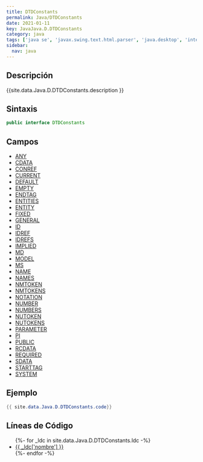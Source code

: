 ```yaml
---
title: DTDConstants
permalink: Java/DTDConstants
date: 2021-01-11
key: JavaJava.D.DTDConstants
category: java
tags: ['java se', 'javax.swing.text.html.parser', 'java.desktop', 'interface java', 'Java 1.0']
sidebar: 
  nav: java
---
```


## Descripción
{{site.data.Java.D.DTDConstants.description }}

## Sintaxis
~~~java
public interface DTDConstants
~~~

## Campos
* [ANY](/Java/DTDConstants/ANY)
* [CDATA](/Java/DTDConstants/CDATA)
* [CONREF](/Java/DTDConstants/CONREF)
* [CURRENT](/Java/DTDConstants/CURRENT)
* [DEFAULT](/Java/DTDConstants/DEFAULT)
* [EMPTY](/Java/DTDConstants/EMPTY)
* [ENDTAG](/Java/DTDConstants/ENDTAG)
* [ENTITIES](/Java/DTDConstants/ENTITIES)
* [ENTITY](/Java/DTDConstants/ENTITY)
* [FIXED](/Java/DTDConstants/FIXED)
* [GENERAL](/Java/DTDConstants/GENERAL)
* [ID](/Java/DTDConstants/ID)
* [IDREF](/Java/DTDConstants/IDREF)
* [IDREFS](/Java/DTDConstants/IDREFS)
* [IMPLIED](/Java/DTDConstants/IMPLIED)
* [MD](/Java/DTDConstants/MD)
* [MODEL](/Java/DTDConstants/MODEL)
* [MS](/Java/DTDConstants/MS)
* [NAME](/Java/DTDConstants/NAME)
* [NAMES](/Java/DTDConstants/NAMES)
* [NMTOKEN](/Java/DTDConstants/NMTOKEN)
* [NMTOKENS](/Java/DTDConstants/NMTOKENS)
* [NOTATION](/Java/DTDConstants/NOTATION)
* [NUMBER](/Java/DTDConstants/NUMBER)
* [NUMBERS](/Java/DTDConstants/NUMBERS)
* [NUTOKEN](/Java/DTDConstants/NUTOKEN)
* [NUTOKENS](/Java/DTDConstants/NUTOKENS)
* [PARAMETER](/Java/DTDConstants/PARAMETER)
* [PI](/Java/DTDConstants/PI)
* [PUBLIC](/Java/DTDConstants/PUBLIC)
* [RCDATA](/Java/DTDConstants/RCDATA)
* [REQUIRED](/Java/DTDConstants/REQUIRED)
* [SDATA](/Java/DTDConstants/SDATA)
* [STARTTAG](/Java/DTDConstants/STARTTAG)
* [SYSTEM](/Java/DTDConstants/SYSTEM)

## Ejemplo
~~~java
{{ site.data.Java.D.DTDConstants.code}}
~~~

## Líneas de Código
<ul>
{%- for _ldc in site.data.Java.D.DTDConstants.ldc -%}
   <li>
       <a href="{{_ldc['url'] }}">{{ _ldc['nombre'] }}</a>
   </li>
{%- endfor -%}
</ul>
